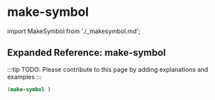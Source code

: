 # make-symbol

import MakeSymbol from './_makesymbol.md';

<MakeSymbol />

## Expanded Reference: make-symbol

:::tip
TODO: Please contribute to this page by adding explanations and examples
:::

```lisp
(make-symbol )
```
